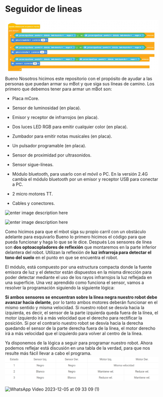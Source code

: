 # Seguidor de lineas
![foto](https://raw.githubusercontent.com/franvoncina/Seguidor-de-linea/main/mblock.programacion.jpg)
Bueno Nosotros hicimos este repositorio con el propósito de ayudar a las personas que puedan armar su mBot y que siga sus líneas de camino.
Los primero que debemos tener para armar un mBot son:
-   Placa mCore.



-   Sensor de luminosidad (en placa).



-   Emisor y receptor de infrarrojos (en placa).

   -   Dos luces LED RGB para emitir cualquier color (en placa).
   
-   Zumbador para emitir notas musicales (en placa).

-   Un pulsador programable (en placa).
 
-   Sensor de proximidad por ultrasonidos.
 
-   Sensor sigue-líneas.

-   Módulo bluetooth, para usarlo con el móvil o PC. En la versión 2.4G cambia el módulo bluetooth por un emisor y receptor USB para conectar a PC.

-   2 micro motores TT.

-   Cables y conectores.

![enter image description here](https://juegosrobotica.es/wp-content/uploads/mbot-contenido.jpg)

![enter image description here](https://juegosrobotica.es/wp-content/uploads/mBot-assembly.gif)

Como hicimos para que el mbot siga su propio carril con un obstáculo adelante para esquivarlo 
Bueno lo primero hicimos el código para que pueda funcionar y haga lo que se le dice. 
Después Los sensores de línea son  **dos optoacopladores de reflexión**  que montaremos en la parte inferior delantera del robot. Utilizan la reflexión de  **luz infrarroja para detectar el tono del suelo**  en el punto en que se encuentra el robot.

El módulo, está compuesto por una estructura compacta donde la fuente emisora de luz y el detector están dispuestos en la misma dirección para poder detectar mediante el uso de los rayos infrarrojos la luz reflejada en una superficie. Una vez aprendido como funciona el sensor, vamos a resolver la programación siguiendo la siguiente lógica:

**Si ambos sensores se encuentran sobre la línea negra nuestro robot debe avanzar hacia delante**, por lo tanto ambos motores deberán funcionar en el mismo sentido y misma velocidad.
Si nuestro robot se desvía hacia la izquierda, es decir, el sensor de la parte izquierda queda fuera de la línea, el motor izquierdo irá a más velocidad que el derecho para rectificar la posición. Si por el contrario nuestro robot se desvía hacia la derecha quedando el sensor de la parte derecha fuera de la línea, el motor derecho irá a más velocidad que el izquierdo para volver al centro de la línea.

Ya disponemos de la lógica a seguir para programar nuestro robot. Ahora podemos reflejar está discusión en una tabla de la verdad, para que nos resulte más fácil llevar a cabo el programa.
![tabla](https://github.com/franvoncina/Seguidor-de-linea/blob/main/fotos/TABLA.png)



![WhatsApp Video 2023-12-05 at 09 33 09 (1)](https://github.com/franvoncina/Seguidor-de-linea/assets/151030543/d22437e6-ad9d-4441-9e85-973bdbad4d96)
